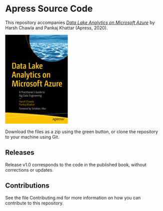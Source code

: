 # Apress Source Code

This repository accompanies [*Data Lake Analytics on Microsoft Azure*](https://www.apress.com/9781484262511) by Harsh Chawla and Pankaj Khattar (Apress, 2020).

[comment]: #cover
![Cover image](9781484262511.jpg)

Download the files as a zip using the green button, or clone the repository to your machine using Git.

## Releases

Release v1.0 corresponds to the code in the published book, without corrections or updates.

## Contributions

See the file Contributing.md for more information on how you can contribute to this repository.